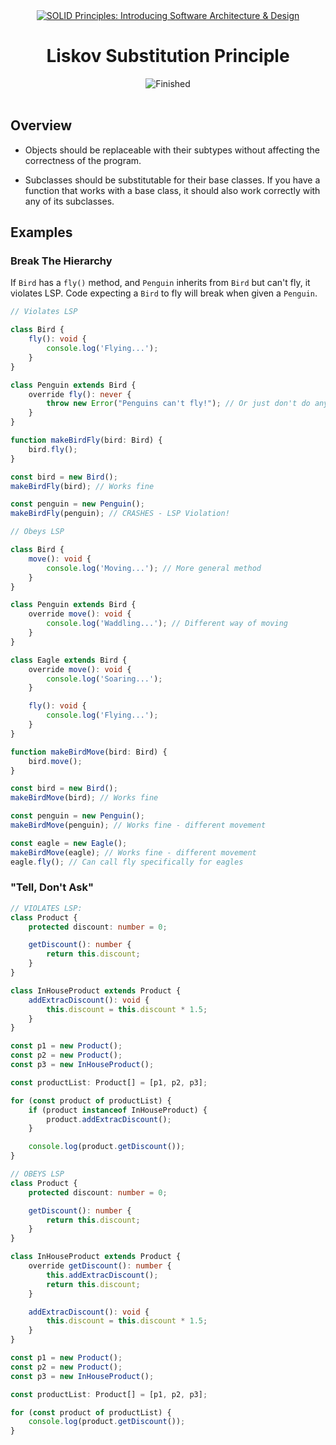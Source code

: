 

<div id="title" align="center">
<a href="https://www.udemy.com/course/solid-design/">
<img src="https://img.shields.io/badge/SOLID_Principles:_Introducing_Software_Architecture_&amp;_Design-white?logo=udemy&style=for-the-badge&color=D2CBCB" alt="SOLID Principles: Introducing Software Architecture &amp; Design" />
</a>
<h1>Liskov Substitution Principle</h1>
<img src="https://img.shields.io/badge/Finished-2025--02--13-white?labelColor=2A6041&color=B6EFD4" alt="Finished" />
<br /><br />
</div>

## Overview

- Objects should be replaceable with their subtypes without affecting the correctness of the program.

- Subclasses should be substitutable for their base classes. If you have a function that works with a base class, it should also work correctly with any of its subclasses.

## Examples

### Break The Hierarchy

If `Bird` has a `fly()` method, and `Penguin` inherits from `Bird` but can't fly, it violates LSP. Code expecting a `Bird` to fly will break when given a `Penguin`.

```typescript
// Violates LSP

class Bird {
    fly(): void {
        console.log('Flying...');
    }
}

class Penguin extends Bird {
    override fly(): never {
        throw new Error("Penguins can't fly!"); // Or just don't do anything
    }
}

function makeBirdFly(bird: Bird) {
    bird.fly();
}

const bird = new Bird();
makeBirdFly(bird); // Works fine

const penguin = new Penguin();
makeBirdFly(penguin); // CRASHES - LSP Violation!
```

```typescript
// Obeys LSP

class Bird {
    move(): void {
        console.log('Moving...'); // More general method
    }
}

class Penguin extends Bird {
    override move(): void {
        console.log('Waddling...'); // Different way of moving
    }
}

class Eagle extends Bird {
    override move(): void {
        console.log('Soaring...');
    }

    fly(): void {
        console.log('Flying...');
    }
}

function makeBirdMove(bird: Bird) {
    bird.move();
}

const bird = new Bird();
makeBirdMove(bird); // Works fine

const penguin = new Penguin();
makeBirdMove(penguin); // Works fine - different movement

const eagle = new Eagle();
makeBirdMove(eagle); // Works fine - different movement
eagle.fly(); // Can call fly specifically for eagles
```

### "Tell, Don't Ask"

```typescript
// VIOLATES LSP:
class Product {
    protected discount: number = 0;

    getDiscount(): number {
        return this.discount;
    }
}

class InHouseProduct extends Product {
    addExtracDiscount(): void {
        this.discount = this.discount * 1.5;
    }
}

const p1 = new Product();
const p2 = new Product();
const p3 = new InHouseProduct();

const productList: Product[] = [p1, p2, p3];

for (const product of productList) {
    if (product instanceof InHouseProduct) {
        product.addExtracDiscount();
    }

    console.log(product.getDiscount());
}
```

```typescript
// OBEYS LSP
class Product {
    protected discount: number = 0;

    getDiscount(): number {
        return this.discount;
    }
}

class InHouseProduct extends Product {
    override getDiscount(): number {
        this.addExtracDiscount();
        return this.discount;
    }

    addExtracDiscount(): void {
        this.discount = this.discount * 1.5;
    }
}

const p1 = new Product();
const p2 = new Product();
const p3 = new InHouseProduct();

const productList: Product[] = [p1, p2, p3];

for (const product of productList) {
    console.log(product.getDiscount());
}
```
